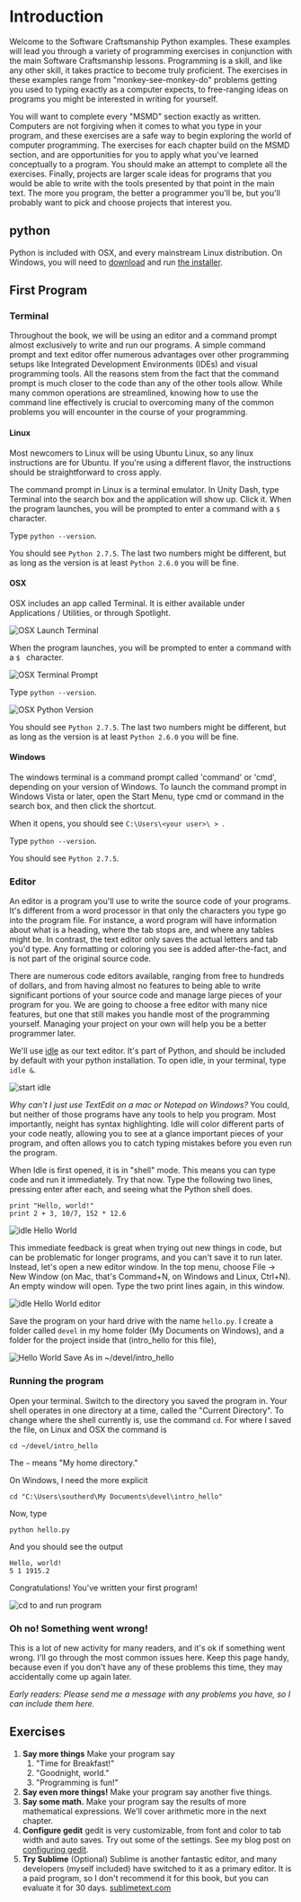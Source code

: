 # Introduction

Welcome to the Software Craftsmanship Python examples. These examples will
lead you through a variety of programming exercises in conjunction with the main
Software Craftsmanship lessons. Programming is a skill, and like any other skill,
it takes practice to become truly proficient. The exercises in these examples range
from "monkey-see-monkey-do" problems getting you used to typing exactly as a
computer expects, to free-ranging ideas on programs you might be interested in
writing for yourself. 

You will want to complete every "MSMD" section exactly as written. Computers
are not forgiving when it comes to what you type in your program, and these
exercises are a safe way to begin exploring the world of computer programming.
The exercises for each chapter build on the MSMD section, and are opportunities
for you to apply what you've learned conceptually to a program. You should make
an attempt to complete all the exercises. Finally, projects are larger scale
ideas for programs that you would be able to write with the tools presented by
that point in the main text. The more you program, the better a programmer
you'll be, but you'll probably want to pick and choose projects that interest
you.

## python

Python is included with OSX, and every mainstream Linux distribution. On
Windows, you will need to [download](http://www.python.org/download/) and run
[the installer](https://www.python.org/ftp/python/3.7.5/python-2.7.0-amd64-webinstall.exe).

## First Program

### Terminal

Throughout the book, we will be using an editor and a command prompt almost
exclusively to write and run our programs. A simple command prompt and text
editor offer numerous advantages over other programming setups like
Integrated Development Environments (IDEs) and visual programming tools. All
the reasons stem from the fact that the command prompt is much closer to the
code than any of the other tools allow. While many common operations are
streamlined, knowing how to use the command line effectively is crucial to
overcoming many of the common problems you will encounter in the course of
your programming.

#### Linux

Most newcomers to Linux will be using Ubuntu Linux, so any linux instructions
are for Ubuntu. If you're using a different flavor, the instructions should be
straightforward to cross apply.

The command prompt in Linux is a terminal emulator. In Unity Dash, type Terminal
into the search box and the application will show up. Click it. When the program
launches, you will be prompted to enter a command with a `$ ` character.

Type `python --version`.

You should see `Python 2.7.5`. The last two numbers might be different, but as
long as the version is at least `Python 2.6.0` you will be fine.

#### OSX

OSX includes an app called Terminal. It is either available under Applications /
Utilities, or through Spotlight.

![OSX Launch Terminal](./00_osx_terminal.png)

When the program launches, you will be
prompted to enter a command with a `$ ` character.

![OSX Terminal Prompt](./01_empty_prompt.png)

Type `python --version`.

![OSX Python Version](./02_python_version.png)

You should see `Python 2.7.5`. The last two numbers might be different, but as
long as the version is at least `Python 2.6.0` you will be fine.

#### Windows

The windows terminal is a command prompt called 'command' or 'cmd', depending on
your version of Windows. To launch the command prompt in Windows Vista or later,
open the Start Menu, type cmd or command in the search box, and then click the
shortcut.

When it opens, you should see `C:\Users\<your user>\ > `.

Type `python --version`.

You should see `Python 2.7.5`.

### Editor

An editor is a program you'll use to write the source code of your programs.
It's different from a word processor in that only the characters you type go
into the program file. For instance, a word program will have information about
what is a heading, where the tab stops are, and where any tables might be. In
contrast, the text editor only saves the actual letters and tab you'd type. Any
formatting or coloring you see is added after-the-fact, and is not part of the
original source code.

There are numerous code editors available, ranging from free to hundreds of
dollars, and from having almost no features to being able to write significant
portions of your source code and manage large pieces of your program for you. We
are going to choose a free editor with many nice features, but one that still
makes you handle most of the programming yourself. Managing your project on your
own will help you be a better programmer later.

We'll use [idle](http://en.wikipedia.org/wiki/IDLE_(Python)) as our text editor.
It's part of Python, and should be included by default with your python
installation. To open idle, in your terminal, type `idle &`.

![start idle](./20_idle_open.png)

*Why can't I just use TextEdit on a mac or Notepad on Windows?* You could, but
neither of those programs have any tools to help you program. Most importantly,
neight has syntax highlighting. Idle will color different parts of your code
neatly, allowing you to see at a glance important pieces of your program, and
often allows you to catch typing mistakes before you even run the program.

When Idle is first opened, it is in "shell" mode. This means you can type code
and run it immediately. Try that now. Type the following two lines, pressing
enter after each, and seeing what the Python shell does.

```
print "Hello, world!"
print 2 + 3, 10/7, 152 * 12.6
```

![idle Hello World](./21_hello_shell.png)

This immediate feedback is great when trying out new things in code, but can be
problematic for longer programs, and you can't save it to run later. Instead,
let's open a new editor window. In the top menu, choose File -> New Window (on
Mac, that's Command+N, on Windows and Linux, Ctrl+N). An empty window will open.
Type the two print lines again, in this window.

![idle Hello World editor](./22_hello_py.png)

Save the program on your hard drive with the name `hello.py`. I create a
folder called `devel` in my home folder (My Documents on Windows), and a folder
for the project inside that (intro_hello for this file),

![Hello World Save As in ~/devel/intro_hello](./20_save_as.png)

### Running the program

Open your terminal. Switch to the directory you saved the program in. Your shell
operates in one directory at a time, called the "Current Directory". To change
where the shell currently is, use the command `cd`. For where I saved the file,
on Linux and OSX the command is

```
cd ~/devel/intro_hello
```

The `~` means "My home directory."


On Windows, I need the more explicit

```
cd "C:\Users\southerd\My Documents\devel\intro_hello"
```

Now, type

```
python hello.py
```

And you should see the output

```
Hello, world!
5 1 1915.2
```

Congratulations! You've written your first program!

![cd to and run program](./22_hello_py_run.png)

### Oh no! Something went wrong!

This is a lot of new activity for many readers, and it's ok if something went
wrong. I'll go through the most common issues here. Keep this page handy,
because even if you don't have any of these problems this time, they may
accidentally come up again later.

*Early readers: Please send me a message with any problems you have, so I can
include them here.*

## Exercises

1. **Say more things** Make your program say
	1. "Time for Breakfast!"
	1. "Goodnight, world."
	1. "Programming is fun!"
1. **Say even more things!** Make your program say another five things.
1. **Say some math.** Make your program say the results of more mathematical
	expressions. We'll cover arithmetic more in the next chapter.
1. **Configure gedit** gedit is very customizable, from font and color to tab
	width and auto saves. Try out some of the settings. See my blog post on
	[configuring gedit](http://davidsouther.com/2011/08/gedit-tips-tricks/).
1. **Try Sublime** (Optional) Sublime is another fantastic editor, and many
	developers (myself included) have switched to it as a primary editor. It is
	a paid program, so I don't recommend it for this book, but you can evaluate
	it for 30 days. [sublimetext.com](http://www.sublimetext.com/)
